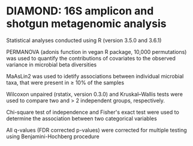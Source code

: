 # DIAMOND: 16S amplicon and shotgun metagenomic analysis 

Statistical analyses conducted using R (version 3.5.0 and 3.6.1)

PERMANOVA (adonis function in vegan R package, 10,000 permutations) was used to quantify the contributions of covariates to the observed variance in microbial beta diversities

MaAsLin2 was used to idetify associations between individual microbial taxa, that were present in ≥ 10% of the samples

Wilcoxon unpaired (rstatix, version 0.3.0) and Kruskal–Wallis tests were used to compare two and > 2 independent groups, respectively. 

Chi-square test of independence and Fisher's exact test were used to determine the association between two categorical variables

All q-values (FDR corrected p-values) were corrected for multiple testing using Benjamini-Hochberg procedure 
